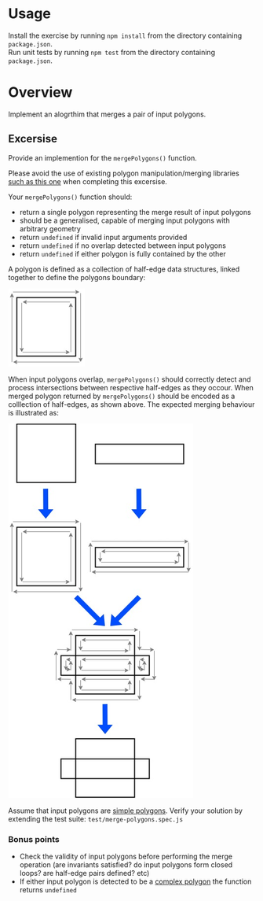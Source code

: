 # Usage

Install the exercise by running `npm install` from the directory containing `package.json`.  
Run unit tests by running `npm test` from the directory containing `package.json`.

# Overview

Implement an alogrthim that merges a pair of input polygons.

## Excersise

Provide an implemention for the `mergePolygons()` function. 

Please avoid the use of existing polygon manipulation/merging libraries [such as this one](https://github.com/w8r/martinez) when completing this excersise. 

Your `mergePolygons()` function should:

- return a single polygon representing the merge result of input polygons
- should be a generalised, capable of merging input polygons with arbitrary geometry
- return `undefined` if invalid input arguments provided
- return `undefined` if no overlap detected between input polygons
- return `undefined` if either polygon is fully contained by the other

A polygon is defined as a collection of half-edge data structures, linked together to define the polygons boundary:

![polygon](/doc/polygon.jpg)

When input polygons overlap, `mergePolygons()` should correctly detect and process intersections between respective half-edges as they occour. When merged polygon returned by `mergePolygons()` should be encoded as a colllection of half-edges, as shown above. The expected merging behaviour is illustrated as:

![merge](/doc/merge.jpg)

Assume that input polygons are [simple polygons](https://en.wikipedia.org/wiki/Simple_polygon). Verify your solution by extending the test suite: `test/merge-polygons.spec.js`

### Bonus points

- Check the validity of input polygons before performing the merge operation (are invariants satisfied? do input polygons form closed loops? are half-edge pairs defined? etc)
- If either input polygon is detected to be a [complex polygon](https://en.wikipedia.org/wiki/Complex_polygon) the function returns `undefined`